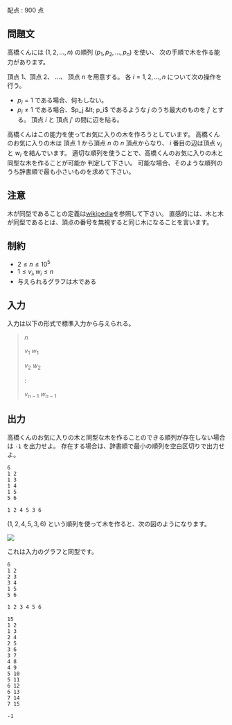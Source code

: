 配点 : $900$ 点

## 問題文

高橋くんには $(1,2,...,n)$ の順列 $(p_1,p_2,...,p_n)$ を使い、
次の手順で木を作る能力があります。

頂点 $1$、頂点 $2$、 $...$、 頂点 $n$ を用意する。
各 $i=1,2,...,n$ について次の操作を行う。

- $p_i = 1$ である場合、何もしない。
- $p_i \neq 1$ である場合、$p_j &lt; p_i$ であるような $j$ のうち最大のものを $j'$ とする。
  頂点 $i$ と 頂点 $j'$ の間に辺を貼る。

高橋くんはこの能力を使ってお気に入りの木を作ろうとしています。
高橋くんのお気に入りの木は 頂点 $1$ から頂点 $n$ の
$n$ 頂点からなり、 $i$ 番目の辺は頂点 $v_i$ と $w_i$ を結んでいます。
適切な順列を使うことで、高橋くんのお気に入りの木と同型な木を作ることが可能か
判定して下さい。
可能な場合、そのような順列のうち辞書順で最も小さいものを求めて下さい。

## 注意

木が同型であることの定義は[wikipedia](https://ja.wikipedia.org/wiki/%E3%82%B0%E3%83%A9%E3%83%95%E5%90%8C%E5%9E%8B)を参照して下さい。
直感的には、木と木が同型であるとは、頂点の番号を無視すると同じ木になることを言います。

## 制約

- $2 \leq n \leq 10^5$
- $1 \leq v_i, w_i \leq n$
- 与えられるグラフは木である

## 入力

入力は以下の形式で標準入力から与えられる。

> $n$
> 
> $v_1$ $w_1$
> 
> $v_2$ $w_2$
> 
> $:$
> 
> $v_{n-1}$ $w_{n-1}$

## 出力

高橋くんのお気に入りの木と同型な木を作ることのできる順列が存在しない場合は `-1` を出力せよ。
存在する場合は、辞書順で最小の順列を空白区切りで出力せよ。

```input1
6
1 2
1 3
1 4
1 5
5 6
```

```output1
1 2 4 5 3 6
```

$(1, 2, 4, 5, 3, 6)$ という順列を使って木を作ると、次の図のようになります。

![](https://img.atcoder.jp/arc095/db000b879402aed649a1516620eb1e21.png)

これは入力のグラフと同型です。

```input2
6
1 2
2 3
3 4
1 5
5 6
```

```output2
1 2 3 4 5 6
```

```input3
15
1 2
1 3
2 4
2 5
3 6
3 7
4 8
4 9
5 10
5 11
6 12
6 13
7 14
7 15
```

```output3
-1
```